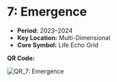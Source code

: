 # 7: Emergence

- **Period:** 2023–2024
- **Key Location:** Multi-Dimensional
- **Core Symbol:** Life Echo Grid

**QR Code:**

![QR_7: Emergence](Chapter_7_QR.png)
